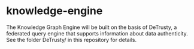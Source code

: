 # knowledge-engine

The Knowledge Graph Engine will be built on the basis of DeTrusty, a federated query engine that supports
information about data authenticity. See the folder DeTrusty/ in this repository for details.







